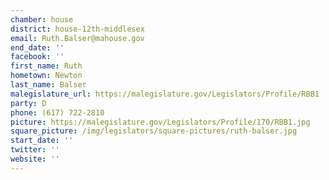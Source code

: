 ```yaml
---
chamber: house
district: house-12th-middlesex
email: Ruth.Balser@mahouse.gov
end_date: ''
facebook: ''
first_name: Ruth
hometown: Newton
last_name: Balser
malegislature_url: https://malegislature.gov/Legislators/Profile/RBB1
party: D
phone: (617) 722-2810
picture: https://malegislature.gov/Legislators/Profile/170/RBB1.jpg
square_picture: /img/legislators/square-pictures/ruth-balser.jpg
start_date: ''
twitter: ''
website: ''
---
```

